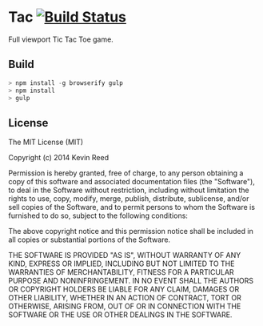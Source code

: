 # Tac [![Build Status](https://travis-ci.org/kavun/tac.png?branch=master)](https://travis-ci.org/kavun/tac)

Full viewport Tic Tac Toe game.

## Build
```js
> npm install -g browserify gulp
> npm install
> gulp
```

## License
The MIT License (MIT)

Copyright (c) 2014 Kevin Reed

Permission is hereby granted, free of charge, to any person obtaining a copy of
this software and associated documentation files (the "Software"), to deal in
the Software without restriction, including without limitation the rights to
use, copy, modify, merge, publish, distribute, sublicense, and/or sell copies of
the Software, and to permit persons to whom the Software is furnished to do so,
subject to the following conditions:

The above copyright notice and this permission notice shall be included in all
copies or substantial portions of the Software.

THE SOFTWARE IS PROVIDED "AS IS", WITHOUT WARRANTY OF ANY KIND, EXPRESS OR
IMPLIED, INCLUDING BUT NOT LIMITED TO THE WARRANTIES OF MERCHANTABILITY, FITNESS
FOR A PARTICULAR PURPOSE AND NONINFRINGEMENT. IN NO EVENT SHALL THE AUTHORS OR
COPYRIGHT HOLDERS BE LIABLE FOR ANY CLAIM, DAMAGES OR OTHER LIABILITY, WHETHER
IN AN ACTION OF CONTRACT, TORT OR OTHERWISE, ARISING FROM, OUT OF OR IN
CONNECTION WITH THE SOFTWARE OR THE USE OR OTHER DEALINGS IN THE SOFTWARE.
